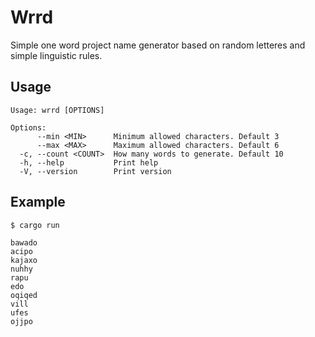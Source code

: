 # Wrrd

Simple one word project name generator based on random letteres and simple linguistic rules. 

## Usage

```
Usage: wrrd [OPTIONS]

Options:
      --min <MIN>      Minimum allowed characters. Default 3
      --max <MAX>      Maximum allowed characters. Default 6
  -c, --count <COUNT>  How many words to generate. Default 10
  -h, --help           Print help
  -V, --version        Print version
```

## Example

```
$ cargo run

bawado
acipo
kajaxo
nuhhy
rapu
edo
oqiqed
vill
ufes
ojjpo
```
